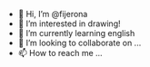 - 👋 Hi, I’m @fijerona
- 👀 I’m interested in drawing!
- 🌱 I’m currently learning english
- 💞️ I’m looking to collaborate on ...
- 📫 How to reach me ...

<!---
fijerona/fijerona is a ✨ special ✨ repository because its `README.md` (this file) appears on your GitHub profile.
You can click the Preview link to take a look at your changes.
--->
